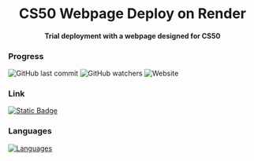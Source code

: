<h1 align='center'>
  CS50 Webpage Deploy on Render
</h1>

<h4 align="center">
  Trial deployment with a webpage designed for CS50  </br>
</h4>

### Progress
![GitHub last commit](https://img.shields.io/github/last-commit/Tar-Annatar/base_station)
![GitHub watchers](https://img.shields.io/github/watchers/Tar-Annatar/base_station)
<img alt="Website" src="https://img.shields.io/website?url=https%3A%2F%2Fbase-station-hl7p.onrender.com">

### Link
<a href="https://base-station-hl7p.onrender.com/login">
  <img alt="Static Badge" src="https://img.shields.io/badge/LINK-blue">
</a>

### Languages
[![Languages](https://skillicons.dev/icons?i=py,git,java,html,css,bootstrap)](https://skillicons.dev)


